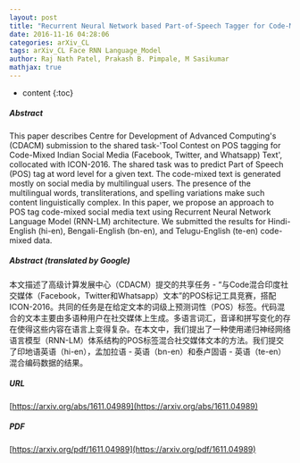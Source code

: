 ```yaml
---
layout: post
title: "Recurrent Neural Network based Part-of-Speech Tagger for Code-Mixed Social Media Text"
date: 2016-11-16 04:28:06
categories: arXiv_CL
tags: arXiv_CL Face RNN Language_Model
author: Raj Nath Patel, Prakash B. Pimpale, M Sasikumar
mathjax: true
---
```


* content
{:toc}

##### Abstract
This paper describes Centre for Development of Advanced Computing's (CDACM) submission to the shared task-'Tool Contest on POS tagging for Code-Mixed Indian Social Media (Facebook, Twitter, and Whatsapp) Text', collocated with ICON-2016. The shared task was to predict Part of Speech (POS) tag at word level for a given text. The code-mixed text is generated mostly on social media by multilingual users. The presence of the multilingual words, transliterations, and spelling variations make such content linguistically complex. In this paper, we propose an approach to POS tag code-mixed social media text using Recurrent Neural Network Language Model (RNN-LM) architecture. We submitted the results for Hindi-English (hi-en), Bengali-English (bn-en), and Telugu-English (te-en) code-mixed data.

##### Abstract (translated by Google)
本文描述了高级计算发展中心（CDACM）提交的共享任务 - “与Code混合印度社交媒体（Facebook，Twitter和Whatsapp）文本”的POS标记工具竞赛，搭配ICON-2016。共同的任务是在给定文本的词级上预测词性（POS）标签。代码混合的文本主要由多语种用户在社交媒体上生成。多语言词汇，音译和拼写变化的存在使得这些内容在语言上变得复杂。在本文中，我们提出了一种使用递归神经网络语言模型（RNN-LM）体系结构的POS标签混合社交媒体文本的方法。我们提交了印地语英语（hi-en），孟加拉语 - 英语（bn-en）和泰卢固语 - 英语（te-en）混合编码数据的结果。

##### URL
[https://arxiv.org/abs/1611.04989](https://arxiv.org/abs/1611.04989)

##### PDF
[https://arxiv.org/pdf/1611.04989](https://arxiv.org/pdf/1611.04989)

